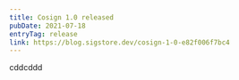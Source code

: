 ```yaml
---
title: Cosign 1.0 released
pubDate: 2021-07-18
entryTag: release
link: https://blog.sigstore.dev/cosign-1-0-e82f006f7bc4
---
```

cddcddd
